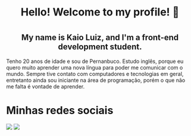 <h1 align="center">
  Hello! Welcome to my profile! 👋
<h1>
  <h2 align="center">
   My name is Kaio Luiz, and I'm a front-end development student.
  </h2>
  
  Tenho 20 anos de idade e sou de Pernanbuco. Estudo inglês, porque eu quero muito aprender uma nova língua
  para poder me comunicar com o mundo. Sempre tive contato com computadores e tecnologias em geral, entretanto ainda
  sou iniciante na área de programação, porém o que não me falta é vontade de aprender.
  #
  <h1>Minhas redes sociais</h1>
  <a href="https://www.instagram.com/kaio.luiz.3532/" target="_blank"><img src="https://img.shields.io/badge/-Instagram-%23E4405F?style=for-the-badge&logo=instagram&logoColor=white" target="_blank"></a>
  <a href="https://www.linkedin.com/in/matheus-henrique-54a673197" target="_blank"><img src="https://img.shields.io/badge/-LinkedIn-%230077B5?style=for-the-badge&logo=linkedin&logoColor=white" target="_blank"></a>
  
<!--
**KaioLuiz03/KaioLuiz03** is a ✨ _special_ ✨ repository because its `README.md` (this file) appears on your GitHub profile.

Here are some ideas to get you started:

- 🔭 I’m currently working on ...
- 🌱 I’m currently learning ...
- 👯 I’m looking to collaborate on ...
- 🤔 I’m looking for help with ...
- 💬 Ask me about ...
- 📫 How to reach me: ...
- 😄 Pronouns: ...
- ⚡ Fun fact: ...
-->
